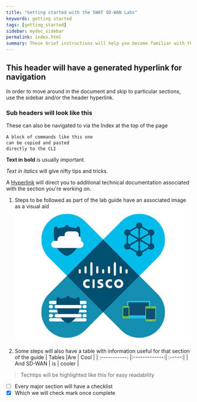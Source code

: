 ```yaml
---
title: "Getting started with the SWAT SD-WAN Labs"
keywords: getting started
tags: [getting_started]
sidebar: mydoc_sidebar
permalink: index.html
summary: These brief instructions will help you become familiar with the SWAT SD-WAN Labs.
---
```



## This header will have a generated hyperlink for navigation

In order to move around in the document and skip to particular sections, use the sidebar and/or the header hyperlink.

### Sub headers will look like this

These can also be navigated to via the Index at the top of the page

```
A block of commands like this one
can be copied and pasted
directly to the CLI

```

**Text in bold** is usually important.

*Text in italics* will give nifty tips and tricks.

A [Hyperlink](https://www.cisco.com) will direct you to additional technical documentation associated with the section you're working on.

1.  Steps to be followed as part of the lab guide have an associated image as a visual aid
    ![CiscoSDWAN](/images/cisco-sdwan.jpg)

2.  Some steps will also have a table with information useful for that section of the guide
| Tables        |Are            | Cool   |
| :-----------: |:-------------:| :-----:|
| And SD-WAN    | is | cooler |



> Techtips will
> be highlighted like this
> for easy readability

- [ ] Every major section will have a checklist
- [x] Which we will check mark once complete
